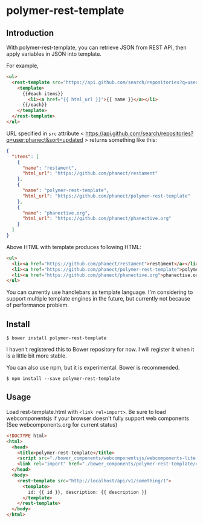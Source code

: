 polymer-rest-template
======================

Introduction
-------------
With polymer-rest-template, you can retrieve JSON from REST API, then apply variables in JSON into template.

For example,

```html
<ul>
  <rest-template src="https://api.github.com/search/repositories?q=user:phanect&sort=updated">
    <template>
      {{#each items}}
        <li><a href="{{ html_url }}">{{ name }}</a></li>
      {{/each}}
    </template>
  </rest-template>
</ul>
```

URL specified in `src` attribute < https://api.github.com/search/repositories?q=user:phanect&sort=updated > returns something like this:

```json
{
  "items": [
    {
      "name": "restament",
      "html_url": "https://github.com/phanect/restament"
    },
    {
      "name": "polymer-rest-template",
      "html_url": "https://github.com/phanect/polymer-rest-template"
    },
    {
      "name": "phanective.org",
      "html_url": "https://github.com/phanect/phanective.org"
    }
  ]
}
```

Above HTML with template produces following HTML:

```html
<ul>
  <li><a href="https://github.com/phanect/restament">restament</a></li>
  <li><a href="https://github.com/phanect/polymer-rest-template">polymer-rest-template</a></li>
  <li><a href="https://github.com/phanect/phanective.org">phanective.org</a></li>
</ul>
```

You can currently use handlebars as template language.
I'm considering to support multiple template engines in the future, but currently not because of performance problem.

Install
--------

```shell
$ bower install polymer-rest-template
```

I haven't registered this to Bower repository for now.
I will register it when it is a little bit more stable.

You can also use npm, but it is experimental. Bower is recommended.

```shell
$ npm install --save polymer-rest-template
```

Usage
-----

Load rest-template.html with `<link rel=import>`.
Be sure to load webcomponentsjs if your browser doesn't fully support web components (See webcomponents.org for current status)

```html
<!DOCTYPE html>
<html>
  <head>
    <title>polymer-rest-template</title>
    <script src="./bower_components/webcomponentsjs/webcomponents-lite.js"></script>
    <link rel="import" href="./bower_components/polymer-rest-template/rest-template.html">
  </head>
  <body>
    <rest-template src="http://localhost/api/v1/something/1">
      <template>
        id: {{ id }}, description: {{ description }}
      </template>
    </rest-template>
  </body>
</html>
```
